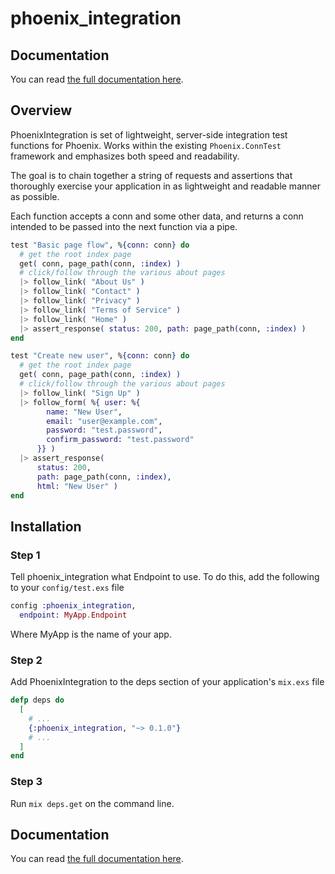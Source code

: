 phoenix_integration
========

## Documentation

You can read [the full documentation here](https://hexdocs.pm/phoenix_integration).

## Overview

PhoenixIntegration is set of lightweight, server-side integration test functions for Phoenix.
Works within the existing `Phoenix.ConnTest` framework and emphasizes both speed and readability.

The goal is to chain together a string of requests and assertions that thoroughly
exercise your application in as lightweight and readable manner as possible.

Each function accepts a conn and some other data, and returns a conn intended to be
passed into the next function via a pipe.

```elixir
test "Basic page flow", %{conn: conn} do
  # get the root index page
  get( conn, page_path(conn, :index) )
  # click/follow through the various about pages
  |> follow_link( "About Us" )
  |> follow_link( "Contact" )
  |> follow_link( "Privacy" )
  |> follow_link( "Terms of Service" )
  |> follow_link( "Home" )
  |> assert_response( status: 200, path: page_path(conn, :index) )
end

test "Create new user", %{conn: conn} do
  # get the root index page
  get( conn, page_path(conn, :index) )
  # click/follow through the various about pages
  |> follow_link( "Sign Up" )
  |> follow_form( %{ user: %{
        name: "New User",
        email: "user@example.com",
        password: "test.password",
        confirm_password: "test.password"
      }} )
  |> assert_response(
      status: 200,
      path: page_path(conn, :index),
      html: "New User" )
end
```

## Installation

### Step 1

Tell phoenix_integration what Endpoint to use.
To do this, add the following to your `config/test.exs` file

```elixir
config :phoenix_integration,
  endpoint: MyApp.Endpoint
```

Where MyApp is the name of your app.

### Step 2

Add PhoenixIntegration to the deps section of your application's `mix.exs` file

```elixir
defp deps do
  [
    # ...
    {:phoenix_integration, "~> 0.1.0"}
    # ...
  ]
end
```
### Step 3

Run `mix deps.get` on the command line.

## Documentation

You can read [the full documentation here](https://hexdocs.pm/phoenix_integration).

